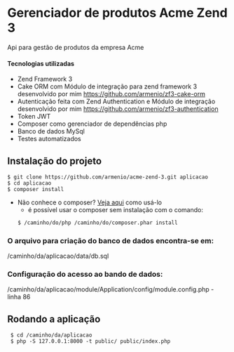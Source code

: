 # Gerenciador de produtos Acme Zend 3

Api para gestão de produtos da empresa Acme

#### Tecnologias utilizadas
- Zend Framework 3
- Cake ORM com Módulo de integração para zend framework 3 desenvolvido por mim https://github.com/armenio/zf3-cake-orm
- Autenticação feita com Zend Authentication e Módulo de integração desenvolvido por mim https://github.com/armenio/zf3-authentication
- Token JWT
- Composer como gerenciador de dependências php
- Banco de dados MySql
- Testes automatizados

## Instalação do projeto


    $ git clone https://github.com/armenio/acme-zend-3.git aplicacao
    $ cd aplicacao
    $ composer install


- Não conhece o composer? [Veja aqui](http://getcomposer.org/doc/00-intro.md#introduction) como usá-lo
     * é possível usar o composer sem instalação com o comando:
    ```bash
    $ /caminho/do/php /caminho/do/composer.phar install
    ```

### O arquivo para criação do banco de dados encontra-se em:
/caminho/da/aplicacao/data/db.sql

### Configuração do acesso ao bando de dados:
/caminho/da/aplicacao/module/Application/config/module.config.php - linha 86

## Rodando a aplicação
     $ cd /caminho/da/aplicacao
     $ php -S 127.0.0.1:8000 -t public/ public/index.php
